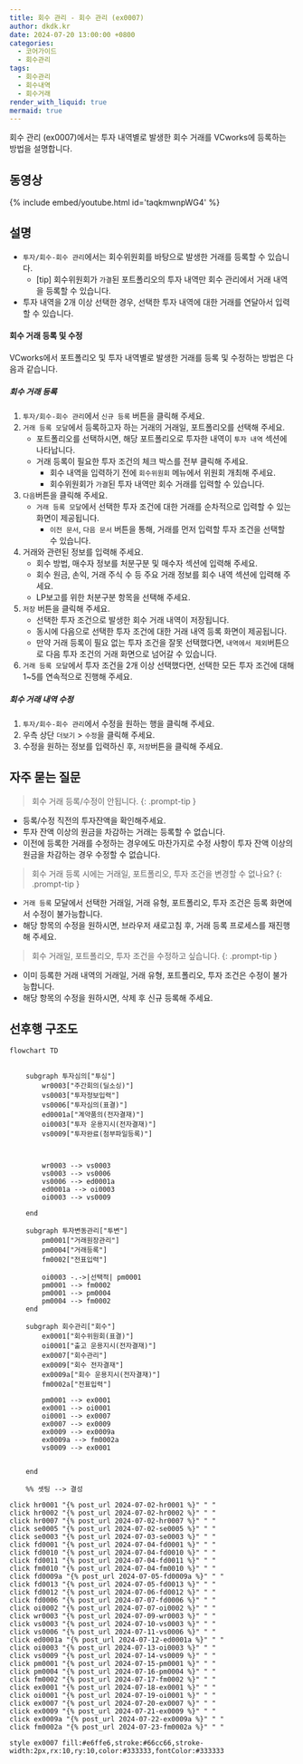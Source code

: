 ```yaml
---
title: 회수 관리 - 회수 관리 (ex0007)
author: dkdk.kr
date: 2024-07-20 13:00:00 +0800
categories:
  - 코어가이드
  - 회수관리
tags:
  - 회수관리
  - 회수내역
  - 회수거래
render_with_liquid: true
mermaid: true
---
```

회수 관리 (ex0007)에서는 투자 내역별로 발생한 회수 거래를 VCworks에 등록하는 방법을 설명합니다.

## 동영상

{% include embed/youtube.html id='taqkmwnpWG4' %}

## 설명
- `투자/회수-회수 관리`에서는 회수위원회를 바탕으로 발생한 거래를 등록할 수 있습니다.
	- [tip] 회수위원회가 `가결`된 포트폴리오의 투자 내역만 회수 관리에서 거래 내역을 등록할 수 있습니다.
- 투자 내역을 2개 이상 선택한 경우, 선택한 투자 내역에 대한 거래를 연달아서 입력할 수 있습니다.

#### 회수 거래 등록 및 수정

VCworks에서 포트폴리오 및 투자 내역별로 발생한 거래를 등록 및 수정하는 방법은 다음과 같습니다.

##### 회수 거래 등록
1. `투자/회수-회수 관리`에서 `신규 등록` 버튼을 클릭해 주세요.
2. `거래 등록 모달`에서 등록하고자 하는 거래의 거래일, 포트폴리오를 선택해 주세요.
	- 포트폴리오를 선택하시면, 해당 포트폴리오로 투자한 내역이 `투자 내역` 섹션에 나타납니다.
	- 거래 등록이 필요한 투자 조건의 체크 박스를 전부 클릭해 주세요.
		- 회수 내역을 입력하기 전에 `회수위원회` 메뉴에서 위원회 개최해 주세요.
		- 회수위원회가 `가결`된 투자 내역만 회수 거래를 입력할 수 있습니다.
3. `다음`버튼을 클릭해 주세요.
	- `거래 등록 모달`에서 선택한 투자 조건에 대한 거래를 순차적으로 입력할 수 있는 화면이 제공됩니다.
		- `이전 문서`, `다음 문서` 버튼을 통해, 거래를 먼저 입력할 투자 조건을 선택할 수 있습니다.
4. 거래와 관련된 정보를 입력해 주세요.
	- 회수 방법, 매수자 정보를 처분구분 및 매수자 섹션에 입력해 주세요.
	- 회수 원금, 손익, 거래 주식 수 등 주요 거래 정보를 회수 내역 섹션에 입력해 주세요.
	- LP보고를 위한 처분구분 항목을 선택해 주세요.
5. `저장` 버튼을 클릭해 주세요.
	- 선택한 투자 조건으로 발생한 회수 거래 내역이 저장됩니다.
	- 동시에 다음으로 선택한 투자 조건에 대한 거래 내역 등록 화면이 제공됩니다.
	- 만약 거래 등록이 필요 없는 투자 조건을 잘못 선택했다면, `내역에서 제외`버튼으로 다음 투자 조건의 거래 화면으로 넘어갈 수 있습니다.
6. `거래 등록 모달`에서 투자 조건을 2개 이상 선택했다면, 선택한 모든 투자 조건에 대해 1~5를 연속적으로 진행해 주세요.

##### 회수 거래 내역 수정
1. `투자/회수-회수 관리`에서 수정을 원하는 행을 클릭해 주세요.
2. 우측 상단 `더보기` > `수정`을 클릭해 주세요.
3. 수정을 원하는 정보를 입력하신 후, `저장`버튼을 클릭해 주세요.


## 자주 묻는 질문

> 회수 거래 등록/수정이 안됩니다.
{: .prompt-tip }
- 등록/수정 직전의 투자잔액을 확인해주세요.
- 투자 잔액 이상의 원금을 차감하는 거래는 등록할 수 없습니다.
- 이전에 등록한 거래를 수정하는 경우에도 마찬가지로 수정 사항이 투자 잔액 이상의 원금을 차감하는 경우 수정할 수 없습니다.

> 회수 거래 등록 시에는 거래일, 포트폴리오, 투자 조건을 변경할 수 없나요?
{: .prompt-tip }
- `거래 등록` 모달에서 선택한 거래일, 거래 유형, 포트폴리오, 투자 조건은 등록 화면에서 수정이 불가능합니다.
- 해당 항목의 수정을 원하시면, 브라우저 새로고침 후, 거래 등록 프로세스를 재진행해 주세요.

> 회수 거래일, 포트폴리오, 투자 조건을 수정하고 싶습니다.
{: .prompt-tip }
- 이미 등록한 거래 내역의 거래일, 거래 유형, 포트폴리오, 투자 조건은 수정이 불가능합니다.
- 해당 항목의 수정을 원하시면, 삭제 후 신규 등록해 주세요.


## 선후행 구조도

```mermaid
flowchart TD


    subgraph 투자심의["투심"]
        wr0003["주간회의(딜소싱)"]
        vs0003["투자정보입력"]
        vs0006["투자심의(표결)"]
        ed0001a["계약품의(전자결재)"]
        oi0003["투자 운용지시(전자결재)"]
        vs0009["투자완료(첨부파일등록)"]

        
        
        wr0003 --> vs0003
        vs0003 --> vs0006
        vs0006 --> ed0001a
        ed0001a --> oi0003
        oi0003 --> vs0009

    end

    subgraph 투자변동관리["투변"]
        pm0001["거래원장관리"]
        pm0004["거래등록"]
        fm0002["전표입력"]

        oi0003 -.->|선택적| pm0001
        pm0001 --> fm0002
        pm0001 --> pm0004
        pm0004 --> fm0002
    end

    subgraph 회수관리["회수"]
        ex0001["회수위원회(표결)"]
        oi0001["출고 운용지시(전자결재)"]
        ex0007["회수관리"]
        ex0009["회수 전자결재"]
        ex0009a["회수 운용지시(전자결재)"]
        fm0002a["전표입력"]

        pm0001 --> ex0001
        ex0001 --> oi0001
        oi0001 --> ex0007
        ex0007 --> ex0009
        ex0009 --> ex0009a
        ex0009a --> fm0002a
        vs0009 --> ex0001


    end

    %% 셋팅 --> 결성
    
click hr0001 "{% post_url 2024-07-02-hr0001 %}" " "
click hr0002 "{% post_url 2024-07-02-hr0002 %}" " "
click hr0007 "{% post_url 2024-07-02-hr0007 %}" " "
click se0005 "{% post_url 2024-07-02-se0005 %}" " "
click se0003 "{% post_url 2024-07-03-se0003 %}" " "
click fd0001 "{% post_url 2024-07-04-fd0001 %}" " "
click fd0010 "{% post_url 2024-07-04-fd0010 %}" " "
click fd0011 "{% post_url 2024-07-04-fd0011 %}" " "
click fm0010 "{% post_url 2024-07-04-fm0010 %}" " "
click fd0009a "{% post_url 2024-07-05-fd0009a %}" " "
click fd0013 "{% post_url 2024-07-05-fd0013 %}" " "
click fd0012 "{% post_url 2024-07-06-fd0012 %}" " "
click fd0006 "{% post_url 2024-07-07-fd0006 %}" " "
click oi0002 "{% post_url 2024-07-07-oi0002 %}" " "
click wr0003 "{% post_url 2024-07-09-wr0003 %}" " "
click vs0003 "{% post_url 2024-07-10-vs0003 %}" " "
click vs0006 "{% post_url 2024-07-11-vs0006 %}" " "
click ed0001a "{% post_url 2024-07-12-ed0001a %}" " "
click oi0003 "{% post_url 2024-07-13-oi0003 %}" " "
click vs0009 "{% post_url 2024-07-14-vs0009 %}" " "
click pm0001 "{% post_url 2024-07-15-pm0001 %}" " "
click pm0004 "{% post_url 2024-07-16-pm0004 %}" " "
click fm0002 "{% post_url 2024-07-17-fm0002 %}" " "
click ex0001 "{% post_url 2024-07-18-ex0001 %}" " "
click oi0001 "{% post_url 2024-07-19-oi0001 %}" " "
click ex0007 "{% post_url 2024-07-20-ex0007 %}" " "
click ex0009 "{% post_url 2024-07-21-ex0009 %}" " "
click ex0009a "{% post_url 2024-07-22-ex0009a %}" " "
click fm0002a "{% post_url 2024-07-23-fm0002a %}" " "

style ex0007 fill:#e6ffe6,stroke:#66cc66,stroke-width:2px,rx:10,ry:10,color:#333333,fontColor:#333333

```
